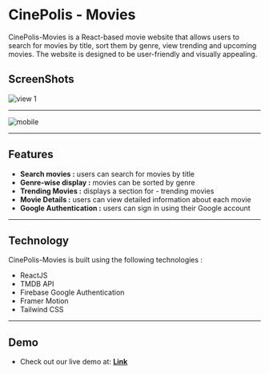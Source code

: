 # **CinePolis - Movies**

CinePolis-Movies is a React-based movie website that allows users to search for movies by title, sort them by genre, view trending and upcoming movies. The website is designed to be user-friendly and visually appealing.

## **ScreenShots**

![view 1](https://user-images.githubusercontent.com/118118102/229295899-64e24cb7-6c38-480c-a09d-472ddd77d9f4.png)

---

![mobile](https://user-images.githubusercontent.com/118118102/229295896-0ef07c62-7e4b-4032-bf6e-b936fa596074.png)

---

## **Features**

- **Search movies :** users can search for movies by title
- **Genre-wise display :** movies can be sorted by genre
- **Trending Movies :** displays a section for - trending movies
- **Movie Details :** users can view detailed information about each movie
- **Google Authentication :** users can sign in using their Google account
---

## **Technology**
CinePolis-Movies is built using the following technologies :

- ReactJS
- TMDB API
- Firebase Google Authentication
- Framer Motion
- Tailwind CSS
---

## **Demo**

- Check out our live demo at: [**Link**](https://cinepolis-by-ankush.netlify.app/)
